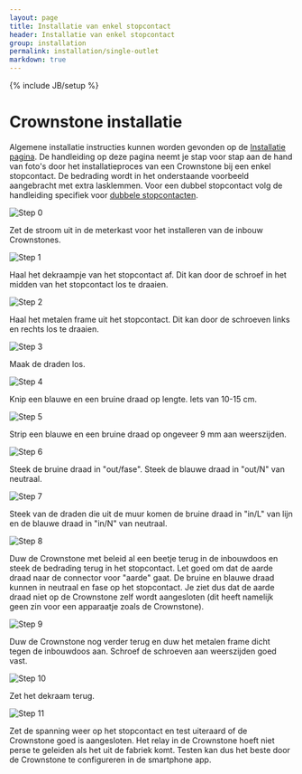 ```yaml
---
layout: page
title: Installatie van enkel stopcontact
header: Installatie van enkel stopcontact
group: installation
permalink: installation/single-outlet
markdown: true
---
```

{% include JB/setup %}

# Crownstone installatie

Algemene installatie instructies kunnen worden gevonden op de [Installatie pagina](/nl/installation). De handleiding op
deze pagina neemt
je stap voor stap aan de hand van foto's door het installatieproces van een Crownstone bij een enkel stopcontact. De
bedrading wordt in het onderstaande voorbeeld aangebracht met extra lasklemmen. Voor een dubbel stopcontact volg de 
handleiding specifiek voor [dubbele stopcontacten](/nl/installation-double-outlet).

![Step 0](/images/installation/single/0.png)

Zet de stroom uit in de meterkast voor het installeren van de inbouw Crownstones.

![Step 1](/images/installation/single/1.png)

Haal het dekraampje van het stopcontact af. Dit kan door de schroef in het midden van het stopcontact los te draaien.

![Step 2](/images/installation/single/2.png)

Haal het metalen frame uit het stopcontact. Dit kan door de schroeven links en rechts los te draaien.

![Step 3](/images/installation/single/3.png)

Maak de draden los.

![Step 4](/images/installation/single/4.png)

Knip een blauwe en een bruine draad op lengte. Iets van 10-15 cm.

![Step 5](/images/installation/single/5.png)

Strip een blauwe en een bruine draad op ongeveer 9 mm aan weerszijden.

![Step 6](/images/installation/single/6.png)

Steek de bruine draad in "out/fase". Steek de blauwe draad in "out/N" van neutraal.

![Step 7](/images/installation/single/7.png)

Steek van de draden die uit de muur komen de bruine draad in "in/L" van lijn en de blauwe draad in "in/N" van neutraal.

![Step 8](/images/installation/single/8.png)

Duw de Crownstone met beleid al een beetje terug in de inbouwdoos en steek de bedrading terug in het stopcontact. Let
goed om dat de aarde draad naar de connector voor "aarde" gaat. De bruine en blauwe draad kunnen in neutraal en fase
op het stopcontact. Je ziet dus dat de aarde draad niet op de Crownstone zelf wordt aangesloten (dit heeft namelijk
geen zin voor een apparaatje zoals de Crownstone).

![Step 9](/images/installation/single/9.png)

Duw de Crownstone nog verder terug en duw het metalen frame dicht tegen de inbouwdoos aan. Schroef de schroeven aan
weerszijden goed vast.

![Step 10](/images/installation/single/10.png)

Zet het dekraam terug.

![Step 11](/images/installation/single/11.png)

Zet de spanning weer op het stopcontact en test uiteraard of de Crownstone goed is aangesloten. Het relay in de 
Crownstone hoeft niet perse te geleiden als het uit de fabriek komt. Testen kan dus het beste door de Crownstone
te configureren in de smartphone app.




